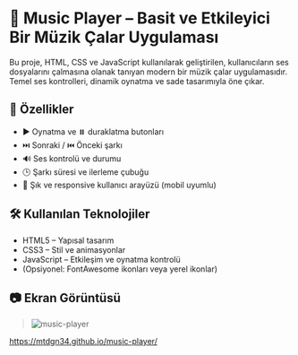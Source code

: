 # 🎵 Music Player – Basit ve Etkileyici Bir Müzik Çalar Uygulaması

Bu proje, HTML, CSS ve JavaScript kullanılarak geliştirilen, kullanıcıların ses dosyalarını çalmasına olanak tanıyan modern bir müzik çalar uygulamasıdır. Temel ses kontrolleri, dinamik oynatma ve sade tasarımıyla öne çıkar.

## 🌟 Özellikler

- ▶️ Oynatma ve ⏸️ duraklatma butonları
- ⏭️ Sonraki / ⏮️ Önceki şarkı
- 🔊 Ses kontrolü ve durumu
- 🕒 Şarkı süresi ve ilerleme çubuğu
- 🎨 Şık ve responsive kullanıcı arayüzü (mobil uyumlu)

## 🛠️ Kullanılan Teknolojiler

- HTML5 – Yapısal tasarım
- CSS3 – Stil ve animasyonlar
- JavaScript – Etkileşim ve oynatma kontrolü
- (Opsiyonel: FontAwesome ikonları veya yerel ikonlar)

## 📷 Ekran Görüntüsü

> ![music-player](https://github.com/user-attachments/assets/f46e7dfe-37e9-40cb-b6d0-a7a4efa170b9)

https://mtdgn34.github.io/music-player/


